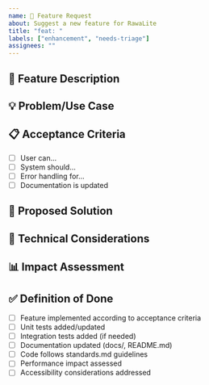 ```yaml
---
name: 🚀 Feature Request  
about: Suggest a new feature for RawaLite
title: "feat: "
labels: ["enhancement", "needs-triage"]
assignees: ""
---
```


## 🎯 **Feature Description**
<!-- Clear, concise description of the requested feature -->

## 💡 **Problem/Use Case**
<!-- What problem does this solve? Why is this feature needed? -->

## 📋 **Acceptance Criteria**
<!-- Define what "done" looks like -->
- [ ] User can...
- [ ] System should...
- [ ] Error handling for...
- [ ] Documentation is updated

## 🎨 **Proposed Solution**
<!-- How should this feature work? Include UI mockups if applicable -->

## 🔧 **Technical Considerations**
<!-- Any technical constraints, dependencies, or implementation details -->

## 📊 **Impact Assessment**
<!-- Who benefits from this feature? What's the expected impact? -->

## ✅ **Definition of Done**
- [ ] Feature implemented according to acceptance criteria
- [ ] Unit tests added/updated
- [ ] Integration tests added (if needed)
- [ ] Documentation updated (docs/, README.md)
- [ ] Code follows standards.md guidelines
- [ ] Performance impact assessed
- [ ] Accessibility considerations addressed